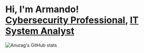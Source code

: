 <h1>Hi, I'm Armando! <br/><a href="https://github.com/LuisAlfa1">Cybersecurity Professional</a>, <a href="www.linkedin.com/in/armando-romero-6343a1200">IT System Analyst</a></h1>

![Anurag's GitHub stats](https://github-readme-stats.vercel.app/api?username=armandoromero=contribs,prs)
